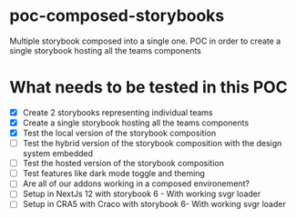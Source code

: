 # poc-composed-storybooks
Multiple storybook composed into a single one. POC in order to create a single storybook hosting all the teams components

# What needs to be tested in this POC

- [x] Create 2 storybooks representing individual teams
- [x] Create a single storybook hosting all the teams components
- [x] Test the local version of the storybook composition
- [ ] Test the hybrid version of the storybook composition with the design system embedded 
- [ ] Test the hosted version of the storybook composition
- [ ] Test features like dark mode toggle and theming 
- [ ] Are all of our addons working in a composed environement?
- [ ] Setup in NextJs 12 with storybook 6 - With working svgr loader
- [ ] Setup in CRA5 with Craco with storybook 6- With working svgr loader
